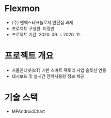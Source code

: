 # Flexmon

- (주) 엔엑스테크놀로지 인턴십 과제
- 프로젝트 구성원: 이정빈
- 프로젝트 기간: 2020. 09. ~ 2020. 11.

# 프로젝트 개요

- 사물인터넷(IoT) 기반 스마트 팩토리 사업 솔루션 연동
- 대시보드 및 실시간 전력사용량 정보 제공

# 기술 스택

- MPAndroidChart
